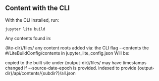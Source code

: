 ## Content with the CLI

With the CLI installed, run:

```
jupyter lite build
```

Any contents found in:

{lite-dir}/files/
any content roots added via:
the CLI flag --contents
the #/LiteBuildConfig/contents in jupyter_lite_config.json
Will be:

copied to the built site under {output-dir}/files/
may have timestamps changed if --source-date-epoch is provided.
indexed to provide {output-dir}/api/contents/{subdir?}/all.json
